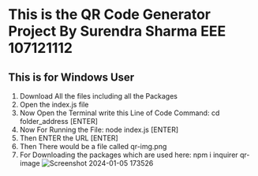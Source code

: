 # This is the QR Code Generator Project By Surendra Sharma EEE 107121112
## This is for Windows User
1. Download All the files including all the Packages 
2. Open the index.js file
3. Now Open the Terminal write this Line of Code Command:
   cd folder_address    [ENTER]
4. Now For Running the File: 
   node index.js        [ENTER]
5. Then ENTER the URL   [ENTER]
6. Then There would be a file called qr-img.png
7. For Downloading the packages which are used here: 
   npm i inquirer qr-image 
![Screenshot 2024-01-05 173526](https://github.com/ss0395478/QR-Code-Generator/assets/103622956/8ae4d329-c55b-4778-8a6b-073a3389c342)
